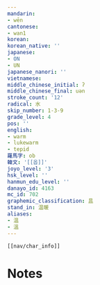 ```yaml
---
mandarin:
- wēn
cantonese:
- wan1
korean:
korean_native: ''
japanese:
- ON
- UN
japanese_nanori: ''
vietnamese:
middle_chinese_initial: ʔ
middle_chinese_final: uən
stroke_count: '12'
radical: 水
skip_number: 1-3-9
grade_level: 4
pos: ''
english:
- warm
- lukewarm
- tepid
羅馬字: ob
韓文: '[[옵]]'
joyo_level: '3'
hsk_level: ''
hanmun_edu_level: ''
danayo_id: 4163
mc_id: 702
graphemic_classification: 昷
stand_in: 温暖
aliases:
- 温
- 溫
---
```

```meta-bind-embed
[[nav/char_info]]
```

# Notes
